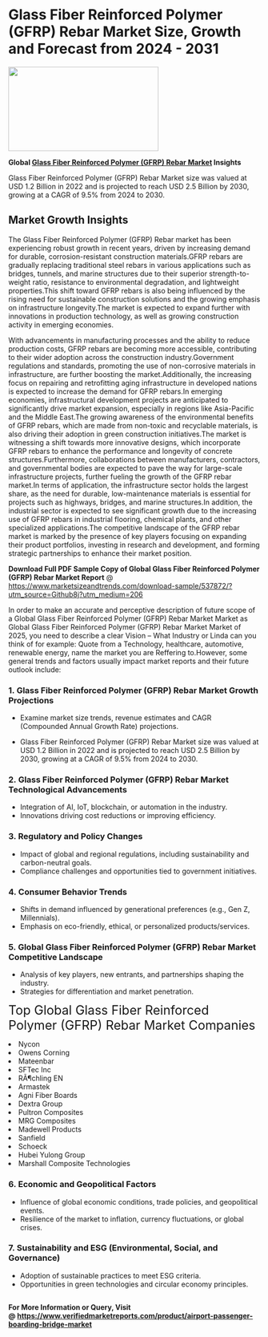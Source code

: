 <H1>Glass Fiber Reinforced Polymer (GFRP) Rebar Market Size, Growth and Forecast from 2024 - 2031</H1><img class="aligncenter size-medium wp-image-584254" src="https://thirdeyenews.in/wp-content/uploads/2024/09/Global-Market-Research-300x168.jpeg" alt="" width="300" height="168" /><p><strong>Global&nbsp;<a href="https://www.marketsizeandtrends.com/download-sample/537872/?utm_source=Github8j?utm_medium=206">Glass Fiber Reinforced Polymer (GFRP) Rebar Market</a> Insights</strong></p><p>Glass Fiber Reinforced Polymer (GFRP) Rebar Market size was valued at USD 1.2 Billion in 2022 and is projected to reach USD 2.5 Billion by 2030, growing at a CAGR of 9.5% from 2024 to 2030.</p><p><h2>Market Growth Insights</h2> <p>The Glass Fiber Reinforced Polymer (GFRP) Rebar market has been experiencing robust growth in recent years, driven by increasing demand for durable, corrosion-resistant construction materials.GFRP rebars are gradually replacing traditional steel rebars in various applications such as bridges, tunnels, and marine structures due to their superior strength-to-weight ratio, resistance to environmental degradation, and lightweight properties.This shift toward GFRP rebars is also being influenced by the rising need for sustainable construction solutions and the growing emphasis on infrastructure longevity.The market is expected to expand further with innovations in production technology, as well as growing construction activity in emerging economies.</p> <p>With advancements in manufacturing processes and the ability to reduce production costs, GFRP rebars are becoming more accessible, contributing to their wider adoption across the construction industry.Government regulations and standards, promoting the use of non-corrosive materials in infrastructure, are further boosting the market.Additionally, the increasing focus on repairing and retrofitting aging infrastructure in developed nations is expected to increase the demand for GFRP rebars.In emerging economies, infrastructural development projects are anticipated to significantly drive market expansion, especially in regions like Asia-Pacific and the Middle East.The growing awareness of the environmental benefits of GFRP rebars, which are made from non-toxic and recyclable materials, is also driving their adoption in green construction initiatives.The market is witnessing a shift towards more innovative designs, which incorporate GFRP rebars to enhance the performance and longevity of concrete structures.Furthermore, collaborations between manufacturers, contractors, and governmental bodies are expected to pave the way for large-scale infrastructure projects, further fueling the growth of the GFRP rebar market.In terms of application, the infrastructure sector holds the largest share, as the need for durable, low-maintenance materials is essential for projects such as highways, bridges, and marine structures.In addition, the industrial sector is expected to see significant growth due to the increasing use of GFRP rebars in industrial flooring, chemical plants, and other specialized applications.The competitive landscape of the GFRP rebar market is marked by the presence of key players focusing on expanding their product portfolios, investing in research and development, and forming strategic partnerships to enhance their market position.</p> <p><span class=""><strong>Download Full PDF Sample Copy of Global Glass Fiber Reinforced Polymer (GFRP) Rebar Market Report</strong> @ <a href="https://www.marketsizeandtrends.com/download-sample/537872/?utm_source=Github8j?utm_medium=206" target="_blank">https://www.marketsizeandtrends.com/download-sample/537872/?utm_source=Github8j?utm_medium=206</a></span></p><p>In order to make an accurate and perceptive description of future scope of a Global&nbsp;Glass Fiber Reinforced Polymer (GFRP) Rebar Market Market as Global&nbsp;Glass Fiber Reinforced Polymer (GFRP) Rebar Market Market of 2025, you need to describe a clear Vision &ndash; What Industry or Linda can you think of for example: Quote from a Technology, healthcare, automotive, renewable energy, name the market you are Reffering to.However, some general trends and factors usually impact market reports and their future outlook include:</p><h3>1.&nbsp;<strong>Glass Fiber Reinforced Polymer (GFRP) Rebar Market Growth Projections</strong></h3><ul><li>Examine market size trends, revenue estimates and CAGR (Compounded Annual Growth Rate) projections.</li><li><p>Glass Fiber Reinforced Polymer (GFRP) Rebar Market size was valued at USD 1.2 Billion in 2022 and is projected to reach USD 2.5 Billion by 2030, growing at a CAGR of 9.5% from 2024 to 2030.</p></li></ul><h3>2.&nbsp;<strong>Glass Fiber Reinforced Polymer (GFRP) Rebar Market Technological Advancements</strong></h3><ul><li>Integration of AI, IoT, blockchain, or automation in the industry.</li><li>Innovations driving cost reductions or improving efficiency.</li></ul><h3>3.&nbsp;<strong>Regulatory and Policy Changes</strong></h3><ul><li>Impact of global and regional regulations, including sustainability and carbon-neutral goals.</li><li>Compliance challenges and opportunities tied to government initiatives.</li></ul><h3>4.&nbsp;<strong>Consumer Behavior Trends</strong></h3><ul><li>Shifts in demand influenced by generational preferences (e.g., Gen Z, Millennials).</li><li>Emphasis on eco-friendly, ethical, or personalized products/services.</li></ul><h3>5.&nbsp;<strong>Global Glass Fiber Reinforced Polymer (GFRP) Rebar Market Competitive Landscape</strong></h3><ul><li>Analysis of key players, new entrants, and partnerships shaping the industry.</li><li>Strategies for differentiation and market penetration.</li></ul><p data-pm-slice="1 1 []"><span style="color: inherit; font-family: inherit; font-size: 25px;">Top Global Glass Fiber Reinforced Polymer (GFRP) Rebar Market Companies</span></p><div class="" data-test-id=""><p><li>Nycon</li><li> Owens Corning</li><li> Mateenbar</li><li> SFTec Inc</li><li> RÃ¶chling EN</li><li> Armastek</li><li> Agni Fiber Boards</li><li> Dextra Group</li><li> Pultron Composites</li><li> MRG Composites</li><li> Madewell Products</li><li> Sanfield</li><li> Schoeck</li><li> Hubei Yulong Group</li><li> Marshall Composite Technologies</li></p></div><h3>6.&nbsp;<strong>Economic and Geopolitical Factors</strong></h3><ul><li>Influence of global economic conditions, trade policies, and geopolitical events.</li><li>Resilience of the market to inflation, currency fluctuations, or global crises.</li></ul><h3>7.&nbsp;<strong>Sustainability and ESG (Environmental, Social, and Governance)</strong></h3><ul><li>Adoption of sustainable practices to meet ESG criteria.</li><li>Opportunities in green technologies and circular economy principles.</li></ul><h2><strong style="font-size: 14px;">For More Information or Query, Visit @&nbsp;</strong><a style="background-color: #ffffff; font-size: 14px;" href="https://www.marketsizeandtrends.com/report/glass-fiber-reinforced-polymer-gfrp-rebar-market/" target="_blank">https://www.verifiedmarketreports.com/product/airport-passenger-boarding-bridge-market</a></h2>